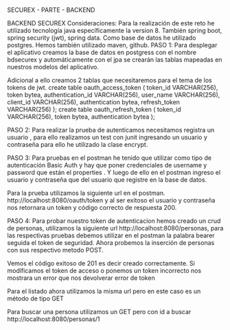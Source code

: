 SECUREX - PARTE - BACKEND

BACKEND SECUREX Consideraciones: Para la realización de este reto he utilizado tecnología java específicamente la version 8. También spring boot, spring security (jwt), spring data. Como base de datos he utilizado postgres. Hemos también utilizado maven, github. PASO 1: Para desplegar el aplicativo creamos la base de datos en postgress con el nombre bdsecurex y automáticamente con el jpa se crearán las tablas mapeadas en nuestros modelos del aplicativo.

Adicional a ello creamos 2 tablas que necesitaremos para el tema de los tokens de jwt. create table oauth_access_token ( token_id VARCHAR(256), token bytea, authentication_id VARCHAR(256), user_name VARCHAR(256), client_id VARCHAR(256), authentication bytea, refresh_token VARCHAR(256) ); create table oauth_refresh_token ( token_id VARCHAR(256), token bytea, authentication bytea );

PASO 2: Para realizar la prueba de autenticamos necesitamos registra un usuario , para ello realizamos un test con junit ingresando un usuario y contraseña para ello he utilizado la clase encrypt.

PASO 3: Para pruebas en el postman he tenido que utilizar como tipo de autenticación Basic Auth y hay que poner credenciales de username y password que están el properties . Y luego de ello en el postman ingreso el usuario y contraseña que del usuario que registre en la base de datos.

Para la prueba utilizamos la siguiente url en el postman. http://localhost:8080/oauth/token y al ser exitoso el usuario y contraseña nos retornara un token y código correcto de respuesta 200.

PASO 4: Para probar nuestro token de autenticacion hemos creado un crud de personas, utilizamos la siguiente url http://localhost:8080/personas, para las respectivas pruebas debemos utilizar en el postman la palabra bearer seguida el token de seguridad. Ahora probemos la inserción de personas con sus respectivo metodo POST.

Vemos el código exitoso de 201 es decir creado correctamente. Si modificamos el token de acceso o ponemos un token incorrecto nos mostrara un error que nos devolverar error de token

Para el listado ahora utilizamos la misma url pero en este caso es un método de tipo GET

Para buscar una persona utilizamos un GET pero con id a buscar http://localhost:8080/personas/1
